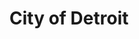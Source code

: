 ---
title: City of Detroit
state: Michigan
description: The data is supplied by the City of Detroit.
logo: https://upload.wikimedia.org/wikipedia/commons/thumb/5/5a/Seal_of_Detroit_%28B%26W%29.svg/200px-Seal_of_Detroit_%28B%26W%29.svg.png
---